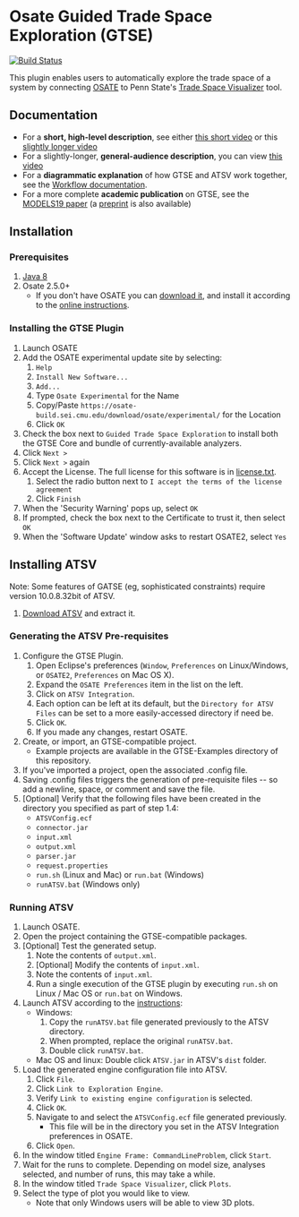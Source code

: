 # Osate Guided Trade Space Exploration (GTSE)

[![Build Status](https://osate-build.sei.cmu.edu/jenkins/buildStatus/icon?job=OSATE-GTSE)](https://osate-build.sei.cmu.edu/jenkins/job/OSATE-GTSE/)

This plugin enables users to automatically explore the trade space of a system by connecting [OSATE](http://osate.org/) to Penn State's [Trade Space Visualizer](http://www.atsv.psu.edu/) tool.

## Documentation

* For a **short, high-level description**, see either [this short video](https://www.youtube.com/watch?v=M8hcVB6tmaw) or this [slightly longer video](https://www.youtube.com/watch?v=adClevsQUm4)
* For a slightly-longer, **general-audience description**, you can view [this video](https://www.youtube.com/watch?v=_Kkkj8P31OM)
* For a **diagrammatic explanation** of how GTSE and ATSV work together, see the [Workflow documentation](docs/Workflow.md).
* For a more complete **academic publication** on GTSE, see the [MODELS19 paper](https://dx.doi.org/10.1109/MODELS.2019.000-9) (a [preprint](https://samprocter.com/wp-content/uploads/2019/07/models19-gatse.pdf) is also available)

## Installation

### Prerequisites

1. [Java 8](https://www.java.com/en/download/manual.jsp)
2. Osate 2.5.0+
    * If you don't have OSATE you can [download it](https://osate-build.sei.cmu.edu/download/osate/stable/latest/products/), and install it according to the [online instructions](http://osate.org/download-and-install.html).

### Installing the GTSE Plugin

1. Launch OSATE
2. Add the OSATE experimental update site by selecting:
    1. `Help`
    2. `Install New Software...`
    3. `Add...`
    4. Type `Osate Experimental` for the Name
    5. Copy/Paste `https://osate-build.sei.cmu.edu/download/osate/experimental/` for the Location
    6. Click `OK`
3. Check the box next to `Guided Trade Space Exploration` to install both the GTSE Core and bundle of currently-available analyzers.
4. Click `Next >`
5. Click `Next >` again
6. Accept the License. The full license for this software is in [license.txt](https://github.com/osate/osate2-gtse/blob/master/license.txt).
    1. Select the radio button next to `I accept the terms of the license agreement`
    2. Click `Finish`
7. When the 'Security Warning' pops up, select `OK`
8. If prompted, check the box next to the Certificate to trust it, then select `OK`
9. When the 'Software Update' window asks to restart OSATE2, select `Yes`

## Installing ATSV

Note: Some features of GATSE (eg, sophisticated constraints) require version 10.0.8.32bit of ATSV.

1. [Download ATSV](http://www.atsv.psu.edu/download.html) and extract it.

### Generating the ATSV Pre-requisites

1. Configure the GTSE Plugin.
    1. Open Eclipse's preferences (`Window`, `Preferences` on Linux/Windows, or `OSATE2`, `Preferences` on Mac OS X).
    2. Expand the `OSATE Preferences` item in the list on the left.
    3. Click on `ATSV Integration`.
    4. Each option can be left at its default, but the `Directory for ATSV Files` can be set to a more easily-accessed directory if need be.
    5. Click `OK`.
    6. If you made any changes, restart OSATE.
2. Create, or import, an GTSE-compatible project.
    * Example projects are available in the GTSE-Examples directory of this repository.
3. If you've imported a project, open the associated .config file.
4. Saving .config files triggers the generation of pre-requisite files -- so add a newline, space, or comment and save the file.
5. [Optional] Verify that the following files have been created in the directory you specified as part of step 1.4:
    * `ATSVConfig.ecf`
    * `connector.jar`
    * `input.xml`
    * `output.xml`
    * `parser.jar`
    * `request.properties`
    * `run.sh` (Linux and Mac) or `run.bat` (Windows)
    * `runATSV.bat` (Windows only)

### Running ATSV

1. Launch OSATE.
2. Open the project containing the GTSE-compatible packages.
3. [Optional] Test the generated setup.
    1. Note the contents of `output.xml`.
    2. [Optional] Modify the contents of `input.xml`.
    3. Note the contents of `input.xml`.
    4. Run a single execution of the GTSE plugin by executing `run.sh` on Linux / Mac OS or `run.bat` on Windows.
4. Launch ATSV according to the [instructions](http://www.atsv.psu.edu/download.html):
    * Windows:
        1. Copy the `runATSV.bat` file generated previously to the ATSV directory.
        2. When prompted, replace the original `runATSV.bat`.
        3. Double click `runATSV.bat`.
    * Mac OS and linux: Double click `ATSV.jar` in ATSV's `dist` folder.
5. Load the generated engine configuration file into ATSV.
    1. Click `File`.
    2. Click `Link to Exploration Engine`.
    3. Verify `Link to existing engine configuration` is selected.
    4. Click `OK`.
    5. Navigate to and select the `ATSVConfig.ecf` file generated previously.
        * This file will be in the directory you set in the ATSV Integration preferences in OSATE.
    6. Click `Open`.
6. In the window titled `Engine Frame: CommandLineProblem`, click `Start`.
7. Wait for the runs to complete. Depending on model size, analyses selected, and number of runs, this may take a while.
8. In the window titled `Trade Space Visualizer`, click `Plots`.
9. Select the type of plot you would like to view.
    * Note that only Windows users will be able to view 3D plots.
